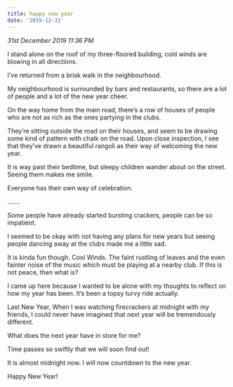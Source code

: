 ```yaml
---
title: happy new year
date: '2019-12-31'
---
```


*31st December 2019 11:36 PM*

I stand alone on the roof of my three-floored building, cold winds are blowing in all directions. 

I’ve returned from a brisk walk in the neighbourhood.

My neighbourhood is surrounded by bars and restaurants, so there are a lot of people and a lot of the new year cheer.

On the way home from the main road, there’s a row of houses of people who are not as rich as the ones partying in the clubs.

They’re sitting outside the road on their houses, and seem to be drawing some kind of pattern with chalk on the road. Upon close inspection, I see that they’ve drawn a beautiful rangoli as their way of welcoming the new year. 

It is way past their bedtime, but sleepy children wander about on the street. Seeing them makes me smile. 

Everyone has their own way of celebration.

.......

Some people have already started bursting crackers, people can be so impatient.

I seemed to be okay with not having any plans for new years but seeing people dancing away at the clubs made me a little sad.

It is kinda fun though. Cool Winds. The faint rustling of leaves and the even fainter noise of the music which must be playing at a nearby club. If this is not peace, then what is? 

I came up here because I wanted to be alone with my thoughts to reflect on how my year has been. It’s been a topsy turvy ride actually.

Last New Year, When I was watching firecrackers at midnight with my friends, I could never have imagined that next year will be tremendously different. 

What does the next year have in store for me?

Time passes so swiftly that we will soon find out! 

It is almost midnight now. I will now countdown to the new year.

Happy New Year!
